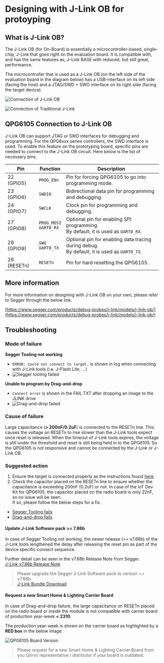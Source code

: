 # Designing with J-Link OB for protoyping

## What is J-Link OB?
The J-Link OB (for On-Board) is essentially a microcontroller-based, single-chip,
J-Link that goes right on the evaluation board.
It is compatible with, and has the same features as, J-Link BASE with reduced, but still great, performance.

The microcontroller that is used as a J-Link OB
(on the left side of the evaluation board in the diagram below)
has a USB-interface on its left side (facing the host) and
a JTAG/SWD + SWO interface on its right side (facing the target device).

![Connection of J-Link OB](Images/jlinkob-connection.png)

![Connection of Traditional J-Link](Images/jlink-connection.png)

## QPG6105 Connection to J-Link OB
J-Link OB can support JTAG or SWD interfaces for debugging and programming.
For the QPG6xxx series controllers, the SWD interface is used.
To enable this feature on the prototyping board, specific pins are needed to connect to the J-Link OB circuit.
Here below is the list of necessary pins.

| Pin | Function | Description |
| ----------- | ----------- | ----------- |
| 22 (GPIO5) | ```PROG_ENn``` | Pin for forcing QPG6105 to go into programming mode. |
| 23 (GPIO6) | ```SWDIO``` | Bidirectional data pin for programming and debugging. |
| 24 (GPIO7) | ```SWCLK``` | Clock pin for programming and debugging. |
| 27 (GPIO8) | ```PROG_MOSI```<br>```UART0_RX``` | Optional pin for enabling SPI programming.<br>By default, it is used as ```UART0_RX```. |
| 28 (GPIO9) | ```SWO```<br>```UART0_TX``` | Optional pin for enabling data tracing during debug.<br>By default, it is used as ```UART0_TX```. |
| 26 (RESETn) | ```RESETn``` | Pin for hard resetting the QPG6105. |

## More information
For more information on designing with J-Link OB on your own, please refer to Segger through the below link.

[https://www.segger.com/products/debug-probes/j-link/models/j-link-ob/](https://www.segger.com/products/debug-probes/j-link/models/j-link-ob/)

## Troubleshooting

### Mode of failure
**Segger Tooling not working**
  - ```ERROR: Could not connect to target.``` is shown in log when connecting with J-Link tools (i.e. J-Flash Lite, ...)
  - ![Segger tooling failed](Images/segger-tooling-fail.png)

**Unable to program by Drag-and-drop**
  - ```Connect error``` is shown in the FAIL.TXT after dropping an image to the JLINK drive
  - ![Drag-and-drop failed](Images/drag-n-drop-fail.png)

### Cause of failure
Large capacitance (**> 200nF/0.2uF**) is connected to the RESETn line.
This causes the voltage on RESETn to rise slower than the J-Link tools expect once reset is released.
When the timeout of J-Link tools expires, the voltage is still under the threshold and reset is still being held in to the QPG6105.
So the QPG6105 is not responsive and cannot be connected by the J-Link or J-Link OB.

### Suggested action

1. Ensure the target is connected properly as the instructions found [here](../../README.md#flashing).
2. Check the capacitor placed on the RESETn line to ensure whether the capacitance is exceeding 200nF (0.2uF) or not.
In case of the IoT Dev Kit for QPG6105, the capacitor placed on the radio board is only 22nF, so no issue will be seen.<br>
If so, please follow the below steps for a fix.
- [Segger Tooling fails](#update-j-link-software-pack--786b)
- [Drag-and-drop fails](#request-a-new-smart-home--lighting-carrier-board)

#### **Update J-Link Software pack >= 7.86b**
In case of Segger Tooling not working, the newer release (>= v7.68b) of
the J-Link tools lengthened the delay after releasing the reset pin as part of the device specific connect sequence.

Further detail can be seen in the v7.68b Release Note from Segger.<br>
[J-Link v7.86b Release Note](https://www.segger.com/downloads/jlink/ReleaseNotes_JLink.html)

> Please upgrade the Segger J-Link Software pack to version >= v7.68b.<br>
[J-Link Bundle Download](https://www.segger.com/downloads/jlink/)

#### **Request a new Smart Home & Lighting Carrier Board**
In case of Drag-and-drop failure, the large capacitance on RESETn placed on the radio board or inside the module
is not compatible with carrier board of production year-week **< 2310**.

The production year-week is shown on the carrier board as highlighted by a **RED box** in the below image.

![QPG6105 Board Version](Images/qpg6105-production-code.jpg)

> Please request for a new Smart Home & Lighting Carrier Board from you Qorvo representative / distrbutor if your board is outdated.
